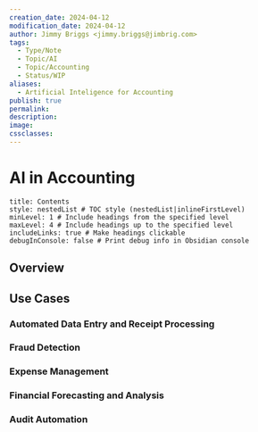 ```yaml
---
creation_date: 2024-04-12
modification_date: 2024-04-12
author: Jimmy Briggs <jimmy.briggs@jimbrig.com>
tags:
  - Type/Note
  - Topic/AI
  - Topic/Accounting
  - Status/WIP
aliases:
  - Artificial Inteligence for Accounting
publish: true
permalink:
description:
image:
cssclasses:
---
```


# AI in Accounting

```table-of-contents
title: Contents 
style: nestedList # TOC style (nestedList|inlineFirstLevel)
minLevel: 1 # Include headings from the specified level
maxLevel: 4 # Include headings up to the specified level
includeLinks: true # Make headings clickable
debugInConsole: false # Print debug info in Obsidian console
```

## Overview

## Use Cases

### Automated Data Entry and Receipt Processing

### Fraud Detection

### Expense Management

### Financial Forecasting and Analysis

### Audit Automation

